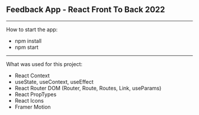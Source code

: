 ## Feedback App - React Front To Back 2022

---

How to start the app:

- npm install
- npm start

---

What was used for this project:

- React Context
- useState, useContext, useEffect
- React Router DOM (Router, Route, Routes, Link, useParams)
- React PropTypes
- React Icons
- Framer Motion
